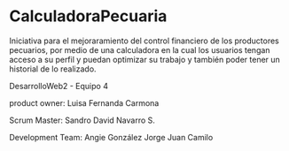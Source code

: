 # CalculadoraPecuaria
Iniciativa para el mejoraramiento del control financiero de los productores pecuarios, por medio de una calculadora en la cual los usuarios tengan acceso a su perfil y puedan optimizar su trabajo y también poder tener un historial de lo realizado.

DesarrolloWeb2 - Equipo 4

product owner:
Luisa Fernanda Carmona

Scrum Master:
Sandro David Navarro S.

Development Team:
Angie González
Jorge
Juan Camilo 
